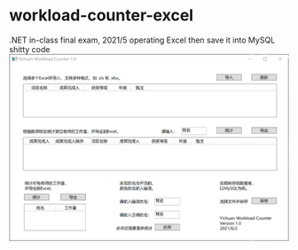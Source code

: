 # workload-counter-excel
.NET in-class final exam, 2021/5 
operating Excel then save it into MySQL 
shitty code 
![image](https://github.com/YiChuan0712/workload-counter-excel/blob/main/screenshot.png)
